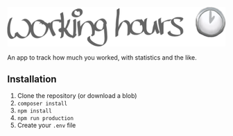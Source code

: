 ![laravel-working-hours](https://github.com/TimonLukas/laravel-working-hours/blob/master/public/images/logo.png?raw=true)

An app to track how much you worked, with statistics and the like.

## Installation
1. Clone the repository (or download a blob)
2. `composer install`
3. `npm install`
4. `npm run production`
5. Create your `.env` file